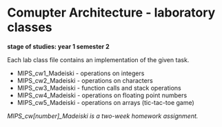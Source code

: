 # Comupter Architecture  - laboratory classes
__stage of studies: year 1 semester 2__

Each lab class file contains an implementation of the given task.

* MIPS_cw1_Madeiski - operations on integers
* MIPS_cw2_Madeiski - operations on characters
* MIPS_cw3_Madeiski - function calls and stack operations
* MIPS_cw4_Madeiski - operations on floating point numbers
* MIPS_cw5_Madeiski - operations on arrays (tic-tac-toe game)

_MIPS\_cw[number]\_Madeiski is a two-week homework assignment._
